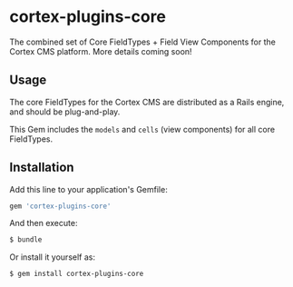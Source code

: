 # cortex-plugins-core
The combined set of Core FieldTypes + Field View Components for the Cortex CMS platform. More details coming soon!

## Usage
The core FieldTypes for the Cortex CMS are distributed as a Rails engine, and should be plug-and-play.

This Gem includes the `models` and `cells` (view components) for all core FieldTypes.

## Installation
Add this line to your application's Gemfile:

```ruby
gem 'cortex-plugins-core'
```

And then execute:
```bash
$ bundle
```

Or install it yourself as:
```bash
$ gem install cortex-plugins-core
```
